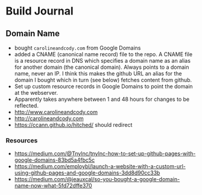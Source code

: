 # Build Journal

## Domain Name
- bought `carolineandcody.com` from Google Domains
- added a CNAME (canonical name record) file to the repo. A CNAME file is a resource
  record in DNS which specifies a domain name as an alias for another domain (the
  canonical domain). Always points to a domain name, never an IP. I think this makes the
  github URL an alias for the domain I bought which in turn (see below) fetches content
  from github.
- Set up custom resource records in Google Domains to point the domain at the webserver.
- Apparently takes anywhere between 1 and 48 hours for changes to be reflected.
- http://www.carolineandcody.com
- http://carolineandcody.com
- https://ccann.github.io/hitched/ should redirect

### Resources

- https://medium.com/@Tnylnc/tnylnc-how-to-set-up-github-pages-with-google-domains-83bd5a4fbc5c
- https://medium.com/employbl/launch-a-website-with-a-custom-url-using-github-pages-and-google-domains-3dd8d90cc33b
- https://medium.com/@jeauxcal/so-you-bought-a-google-domain-name-now-what-5fd72dffe370
